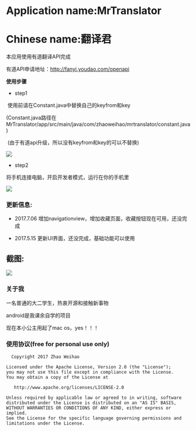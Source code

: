 # Application name:MrTranslator
# Chinese name:翻译君

本应用使用有道翻译API完成

有道API申请地址：http://fanyi.youdao.com/openapi

**使用步骤**

- step1

​       使用前请在Constant.java中替换自己的keyfrom和key

​       (Constant.java路径在MrTranslator/app/src/main/java/com/zhaoweihao/mrtranslator/constant.java)

​       (由于有道api升级，所以没有keyfrom和key的可以不替换)

![](https://github.com/zhaoweihaoChina/MrTranslator/blob/master/screenshots/20170706.png)   

-  step2

  将手机连接电脑，开启开发者模式，运行在你的手机里

  ![](https://github.com/zhaoweihaoChina/MrTranslator/blob/master/screenshots/20170706_2.png)   

### 更新信息:

- 2017.7.06 增加navigationview，增加收藏页面，收藏按钮现在可用，还没完成


- 2017.5.15 更新UI界面，还没完成，基础功能可以使用

## 截图:<br>
![](https://github.com/zhaoweihaoChina/MrTranslator/blob/master/screenshots/1.png)



### 关于我

一名普通的大二学生，热衷开源和接触新事物

android是我课余自学的项目

现在本小公主用起了mac os，yes！！！



### 使用协议(free for personal use only)


      Copyright 2017 Zhao Weihao

    Licensed under the Apache License, Version 2.0 (the "License");
    you may not use this file except in compliance with the License.
    You may obtain a copy of the License at
    
       http://www.apache.org/licenses/LICENSE-2.0
    
    Unless required by applicable law or agreed to in writing, software
    distributed under the License is distributed on an "AS IS" BASIS,
    WITHOUT WARRANTIES OR CONDITIONS OF ANY KIND, either express or implied.
    See the License for the specific language governing permissions and
    limitations under the License.

